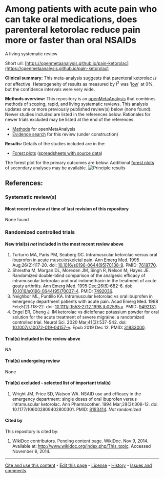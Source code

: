 Among patients with acute pain who can take oral medications, does parenteral ketorolac reduce pain more or faster than oral NSAIDs
============================================
A living systematic review

Short url: [https://openmetaanalysis.github.io/pain-ketorolac](https://openmetaanalysis.github.io/pain-ketorolac)

**Clinical summary:** This meta-analysis suggests that parenteral ketorolac *is not* effective. Heterogeneity of results as measured by I<sup>2</sup> was '[low](https://training.cochrane.org/handbook/current/chapter-10#section-10-10-2)' at 0%, but the confidence intervals were very wide.
<!--
Meta-regression of common modulators (year of publication, study size, event rate in the control groups) finds that the outcome of the intervention is effected by xx.

* [Reconciliation of studies and conclusions with prior meta-analyses](files/reconciliation-tables/Reconciliation%20of%20studies%20and%20conclusions.pdf)
* [Keep current with this topic](files/searching/Keep-up.md)

Acknowledgment: we acknowledge the essential work by the authors of the prior [systematic review(s)](#systematic-reviews) listed below.
-->

**Methods overview:** This repository is an [openMetaAnalysis](https://openmetaanalysis.github.io/) that combines methods of scoping, rapid, and living systematic reviews.  This analysis updates one or more previously published review(s) below (none found). <!-- A comparison of studies included in this review compared to prior reviews are in the table, [reconciliation of trials included with prior meta-analyses/](files/reconciliation-tables/Reconciliation%20of%20studies.pdf).--> Newer studies included are listed in the references below. Rationales for newer trials excluded may be listed at the end of the references. 
* [Methods](http://openmetaanalysis.github.io/methods.html) for openMetaAnalysis
* [Evidence search](files/searching/evidence-search.md) for this review (under construction)

**Results:** Details of the studies included are in the:
<!--
* [Reconciliation of studies and conclusions with prior meta-analyses](files/reconciliation-tables/Reconciliation%20of%20studies%20and%20conclusions.pdf) (under construction)
* [Description of studies (PICO table)](files/study-details/table-pico.pdf) (under construction)
* [Risk of bias assessment](files/study-details/table-bias.pdf) (under construction)
-->
* [Forest plots](../master/files/forest-plots) ([spreadsheets with source data](files/data))
<!--
* [Network plots](../master/files/network) (optional)
-->

The forest plot for the primary outcomes are below. Additional [forest plots](files/forest-plots) of secondary analyses may be available. 
![Principle results](files/forest-plots/Outcome-Primary.png)

<!--
The meta-regression for the primary outcomes are below. Additional [meta-regressions](files/metaregression) of secondary analyses may be available. 
![Principle results for benefit](files/metaregression/Outcome-Primary.png "Principle results for benefit]")

The GRADE Profile is below. ![GRADE Profile](files/GRADE-profiles/Summary-of-findings-table.png "GRADE Profile")
-->

References:
----------------------------------

### Systematic review(s)
#### Most recent review at time of last revision of this repository
None found

### Randomized controlled trials
#### New trial(s) *not* included in the most recent review above
1. Turturro MA, Paris PM, Seaberg DC. Intramuscular ketorolac versus oral ibuprofen in acute musculoskeletal pain. Ann Emerg Med. 1995 Aug;26(2):117-20. doi: [10.1016/s0196-0644(95)70138-9](http://dx.doi.org/10.1016/s0196-0644(95)70138-9). PMID: [7618770](http://pubmed.gov/7618770).
2. Shrestha M, Morgan DL, Moreden JM, Singh R, Nelson M, Hayes JE. Randomized double-blind comparison of the analgesic efficacy of intramuscular ketorolac and oral indomethacin in the treatment of acute gouty arthritis. Ann Emerg Med. 1995 Dec;26(6):682-6. doi: [10.1016/s0196-0644(95)70037-4](http://dx.doi.org/10.1016/s0196-0644(95)70037-4). PMID: [7492036](http://pubmed.gov/7492036).
3. Neighbor ML, Puntillo KA. Intramuscular ketorolac vs oral ibuprofen in emergency department patients with acute pain. Acad Emerg Med. 1998 Feb;5(2):118-22. doi: [10.1111/j.1553-2712.1998.tb02595.x](http://doi.org/10.1111/j.1553-2712.1998.tb02595.x). PMID: [9492131](http://pubmed.gov/9492131).
4. Engel ER, Cheng J. IM ketorolac vs diclofenac potassium powder for oral solution for the acute treatment of severe migraine: a randomized controlled trial. Neurol Sci. 2020 Mar;41(3):537-542. doi: [10.1007/s10072-019-04157-y](http://dx.doi.org/10.1007/s10072-019-04157-y). Epub 2019 Dec 12. PMID: [31833000](http://pubmed.gov/31833000).


#### Trial(s) included in the review above
NA

#### Trial(s) undergoing review
None

#### Trial(s) excluded - selected list of important trial(s)
1. Wright JM, Price SD, Watson WA. NSAID use and efficacy in the emergency department: single doses of oral ibuprofen versus intramuscular ketorolac. Ann Pharmacother. 1994 Mar;28(3):309-12. doi: 10.1177/106002809402800301. PMID: [8193414](http://pubmed.gov/8193414). *Not randomized*

#### Cited by
This repository is cited by:

1. WikiDoc contributors. Pending content page. WikiDoc. Nov 9, 2014. Available at: http://www.wikidoc.org/index.php/This_topic. Accessed November 9, 2014. 

-------------------------------
[Cite and use this content](https://github.com/openMetaAnalysis/openMetaAnalysis.github.io/blob/master/reusing.MD)  - [Edit this page](../../edit/master/README.md) - [License](files/LICENSE.md) - [History](../../commits/master/README.md)  - 
[Issues and comments](../../issues?q=is%3Aboth+is%3Aissue)


